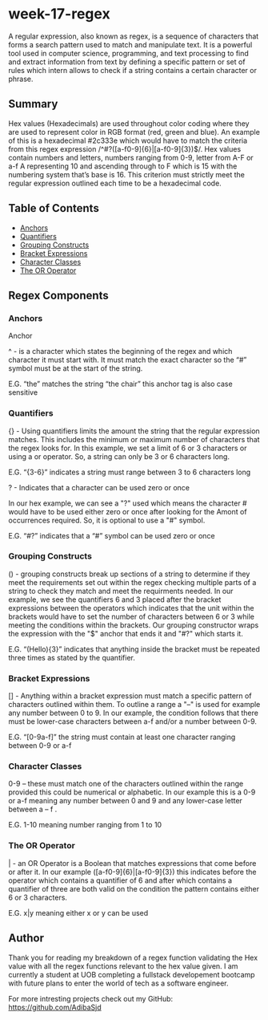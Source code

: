 # week-17-regex

A regular expression, also known as regex, is a sequence of characters that forms a search pattern used to match and manipulate text. It is a powerful tool used in computer science, programming, and text processing to find and extract information from text by defining a specific pattern or set of rules which intern allows to check if a string contains a certain character or phrase. 

## Summary

Hex values (Hexadecimals) are used throughout color coding where they are used to represent color in RGB format (red, green and blue). An example of this is a hexadecimal #2c333e which would have to match the criteria from this regex expression /^#?([a-f0-9]{6}|[a-f0-9]{3})$/. Hex values contain numbers and letters, numbers ranging from 0-9, letter from A-F or a-f A representing 10 and ascending through to F which is 15 with the numbering system that’s base is 16. This criterion must strictly meet the regular expression outlined each time to be a hexadecimal code. 

## Table of Contents

- [Anchors](#anchors)
- [Quantifiers](#quantifiers)
- [Grouping Constructs](#grouping-constructs)
- [Bracket Expressions](#bracket-expressions)
- [Character Classes](#character-classes)
- [The OR Operator](#the-or-operator)

## Regex Components

### Anchors
Anchor 

 ^  - is a character which states the beginning of the regex and which character it must start with. It must match the exact character so the “#” symbol must be at the start of the string. 

E.G. “the” matches the string “the chair” this anchor tag is also case sensitive

### Quantifiers
{} - Using quantifiers limits the amount the string that the regular expression matches. This includes the minimum or maximum number of characters that the regex looks for. In this example, we set a limit of 6 or 3 characters or using a or operator. So, a string can only be 3 or 6 characters long. 

E.G. “{3-6}” indicates a string must range between 3 to 6 characters long 

? - Indicates that a character can be used zero or once 

In our hex example, we can see a "?" used which means the character # would have to be used either zero or once after looking for the Amont of occurrences required. So, it is optional to use a "#" symbol. 

E.G. “#?” indicates that a “#” symbol can be used zero or once 

### Grouping Constructs
() - grouping constructs break up sections of a string to determine if they meet the requirements set out within the regex checking multiple parts of a string to check they match and meet the requirments needed. In our example, we see the quantifiers 6 and 3 placed after the bracket expressions between the operators which indicates that the unit within the brackets would have to set the number of characters between 6 or 3 while meeting the conditions within the brackets. Our grouping constructor wraps the expression with the "$" anchor that ends it and "#?" which starts it.

E.G. “(Hello){3}” indicates that anything inside the bracket must be repeated three times as stated by the quantifier.

### Bracket Expressions
[] - Anything within a bracket expression must match a specific pattern of characters outlined within them. To outline a range a "–" is used for example any number between 0 to 9. In our example, the condition follows that there must be lower-case characters between a-f and/or a number between 0-9.  

E.G. “[0-9a-f]” the string must contain at least one character ranging between 0-9 or a-f 

### Character Classes
0-9 – these must match one of the characters outlined within the range provided this could be numerical or alphabetic. In our example this is a 0-9 or a-f meaning any number between 0 and 9 and any lower-case letter between a – f .  

E.G.  1-10  meaning number ranging from 1 to 10  
### The OR Operator
| -  an OR Operator is a Boolean that matches expressions that come before or after it. In our example ([a-f0-9]{6}|[a-f0-9]{3}) this indicates before the operator which contains a quantifier of 6 and after which contains a quantifier of three are both valid on the condition the pattern contains either 6 or 3 characters.  

E.G.  x|y meaning either x or y can be used 



## Author
 Thank you for reading my breakdown of a regex function validating the Hex value with all the regex functions relevant to the hex value given.
 I am currently a student at UOB completing a fullstack developement bootcamp with future plans to enter the world of tech as a software engineer.

 For more intresting projects check out my GitHub: https://github.com/AdibaSjd

